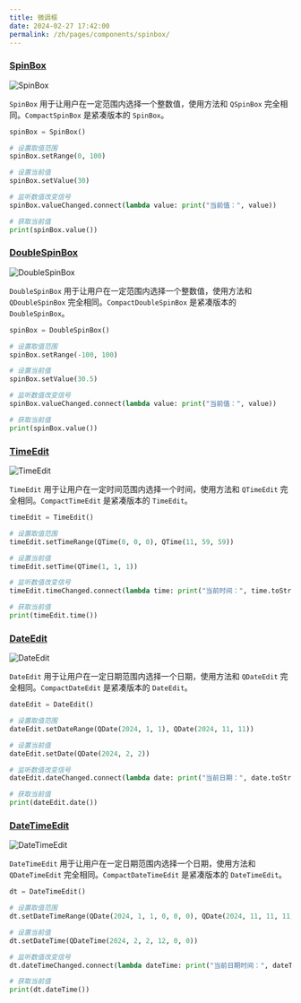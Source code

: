 ```yaml
---
title: 微调框
date: 2024-02-27 17:42:00
permalink: /zh/pages/components/spinbox/
---
```


### [SpinBox](https://pyqt-fluent-widgets.readthedocs.io/zh-cn/latest/autoapi/qfluentwidgets/components/widgets/spin_box/index.html#qfluentwidgets.components.widgets.spin_box.SpinBox)

![SpinBox](/img/components/spinbox/SpinBox.png)

`SpinBox` 用于让用户在一定范围内选择一个整数值，使用方法和 `QSpinBox` 完全相同。`CompactSpinBox` 是紧凑版本的 `SpinBox`。

```python
spinBox = SpinBox()

# 设置取值范围
spinBox.setRange(0, 100)

# 设置当前值
spinBox.setValue(30)

# 监听数值改变信号
spinBox.valueChanged.connect(lambda value: print("当前值：", value))

# 获取当前值
print(spinBox.value())
```

### [DoubleSpinBox](https://pyqt-fluent-widgets.readthedocs.io/zh-cn/latest/autoapi/qfluentwidgets/components/widgets/spin_box/index.html#qfluentwidgets.components.widgets.spin_box.DoubleSpinBox)

![DoubleSpinBox](/img/components/spinbox/DoubleSpinBox.png)

`DoubleSpinBox` 用于让用户在一定范围内选择一个整数值，使用方法和 `QDoubleSpinBox` 完全相同。`CompactDoubleSpinBox` 是紧凑版本的 `DoubleSpinBox`。

```python
spinBox = DoubleSpinBox()

# 设置取值范围
spinBox.setRange(-100, 100)

# 设置当前值
spinBox.setValue(30.5)

# 监听数值改变信号
spinBox.valueChanged.connect(lambda value: print("当前值：", value))

# 获取当前值
print(spinBox.value())
```


### [TimeEdit](https://pyqt-fluent-widgets.readthedocs.io/zh-cn/latest/autoapi/qfluentwidgets/components/widgets/spin_box/index.html#qfluentwidgets.components.widgets.spin_box.TimeEdit)

![TimeEdit](/img/components/spinbox/TimeEdit.png)

`TimeEdit` 用于让用户在一定时间范围内选择一个时间，使用方法和 `QTimeEdit` 完全相同。`CompactTimeEdit` 是紧凑版本的 `TimeEdit`。

```python
timeEdit = TimeEdit()

# 设置取值范围
timeEdit.setTimeRange(QTime(0, 0, 0), QTime(11, 59, 59))

# 设置当前值
timeEdit.setTime(QTime(1, 1, 1))

# 监听数值改变信号
timeEdit.timeChanged.connect(lambda time: print("当前时间：", time.toString()))

# 获取当前值
print(timeEdit.time())
```


### [DateEdit](https://pyqt-fluent-widgets.readthedocs.io/zh-cn/latest/autoapi/qfluentwidgets/components/widgets/spin_box/index.html#qfluentwidgets.components.widgets.spin_box.DateEdit)

![DateEdit](/img/components/spinbox/DateEdit.png)

`DateEdit` 用于让用户在一定日期范围内选择一个日期，使用方法和 `QDateEdit` 完全相同。`CompactDateEdit` 是紧凑版本的 `DateEdit`。

```python
dateEdit = DateEdit()

# 设置取值范围
dateEdit.setDateRange(QDate(2024, 1, 1), QDate(2024, 11, 11))

# 设置当前值
dateEdit.setDate(QDate(2024, 2, 2))

# 监听数值改变信号
dateEdit.dateChanged.connect(lambda date: print("当前日期：", date.toString()))

# 获取当前值
print(dateEdit.date())
```

### [DateTimeEdit](https://pyqt-fluent-widgets.readthedocs.io/zh-cn/latest/autoapi/qfluentwidgets/components/widgets/spin_box/index.html#qfluentwidgets.components.widgets.spin_box.DateTimeEdit)

![DateTimeEdit](/img/components/spinbox/DateTimeEdit.png)

`DateTimeEdit` 用于让用户在一定日期范围内选择一个日期，使用方法和 `QDateTimeEdit` 完全相同。`CompactDateTimeEdit` 是紧凑版本的 `DateTimeEdit`。

```python
dt = DateTimeEdit()

# 设置取值范围
dt.setDateTimeRange(QDate(2024, 1, 1, 0, 0, 0), QDate(2024, 11, 11, 11, 59, 59))

# 设置当前值
dt.setDateTime(QDateTime(2024, 2, 2, 12, 0, 0))

# 监听数值改变信号
dt.dateTimeChanged.connect(lambda dateTime: print("当前日期时间：", dateTime.toString()))

# 获取当前值
print(dt.dateTime())
```